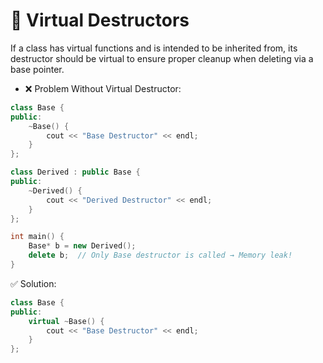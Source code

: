 # 🔷  Virtual Destructors

If a class has virtual functions and is intended to be inherited from, its destructor should be virtual to ensure proper cleanup when deleting via a base pointer.

- ❌ Problem Without Virtual Destructor:
```cpp
class Base {
public:
    ~Base() {
        cout << "Base Destructor" << endl;
    }
};

class Derived : public Base {
public:
    ~Derived() {
        cout << "Derived Destructor" << endl;
    }
};

int main() {
    Base* b = new Derived();
    delete b;  // Only Base destructor is called → Memory leak!
}
```
✅ Solution:

```cpp
class Base {
public:
    virtual ~Base() {
        cout << "Base Destructor" << endl;
    }
};
```